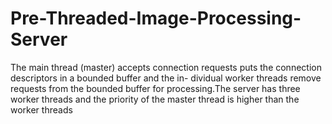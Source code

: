 # Pre-Threaded-Image-Processing-Server

The main thread (master) accepts connection
requests puts the connection descriptors in a bounded buffer and the in-
dividual worker threads remove requests from the bounded buffer for
processing.The server has three worker threads and the priority of the master thread is higher than the worker threads

